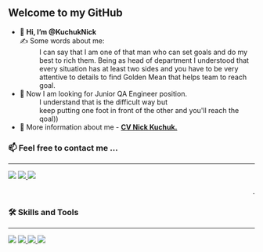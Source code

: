 <html>
	 <head>
<meta charset="utf-8">
 	</head>
   <body>
   <h2> Welcome to my GitHub </h2>
    <ul>
      <dl>
      <li> 👋 <b>Hi, I’m @KuchukNick </b> </li>
        <dt></dt>
              ✍️ Some words about me: 
              <dd>I can say that I am one of that man who can set goals and do my <br>
               best to rich them. Being as head of department I understood that <br>
               every situation has at least two sides and you have to be very <br>
                attentive to details to find Golden Mean that helps team to reach goal.</dd>
      <li> 👀 Now I am looking for Junior QA Engineer position. </li>
      <dd> I understand that is the difficult way but <br>
           keep putting one foot in front of the other and you'll reach the qoal)) </dd>
      <li> 📝 More information about me - <a href="https://drive.google.com/file/d/1BEWbRyuO3AgtcHT0qzP77W3vgs5VANZs/view?usp=sharing"> <strong> CV Nick Kuchuk.</strong></a></li>
      </dl>
    </ul>  
<h3>📫 Feel free to contact me ...</h3>
        <hr>
          <a href="mailto:KuchukNick@gmail.com"> <img src="https://img.shields.io/static/v1?style=for-the-badge&logo=gmail&label=&labelColor=A9A9A9&message=Mail%20me&color=EA4335"></a>
       <a href="https://www.linkedin.com/in/nick-kuchuk"> <img src="https://img.shields.io/static/v1?style=for-the-badge&logo=LinkedIn&label=&logoColor=0A66C2&labelColor=A9A9A9&message=LinkedIn&color=0A66C2"> </a>
       <a href="https://t.me/ProffesorNick"> <img src="https://img.shields.io/static/v1?style=for-the-badge&logo=Telegram&label=&logoColor=26A5E4&labelColor=A9A9A9&message=Telegram&color=26A5E4"> </a>
	   <p align="right">. </p>
	   <h3> 🛠 Skills and Tools</p></h3>
        <hr>
          <a href="https://github.com/KuchukNick/JSON"> <img src="https://img.shields.io/static/v1?style=for-the-badge&logo=Postman&label=&logoColorFF6C37&labelColor=A9A9A9&message=Postman&color=FF6C37"></a>
       <a href="https://https://github.com/KuchukNick/SQL"> <img src="https://img.shields.io/static/v1?style=for-the-badge&logo=MySQL&label=&logoColor=4479A1&labelColor=A9A9A9&message=MySQL&color=4479A1"> </a>
       <a href="https://github.com/KuchukNick/Selenium"> <img src="https://img.shields.io/static/v1?style=for-the-badge&logo=Selenium&label=&logoColor=43B02A&labelColor=A9A9A9&message=Selenium&color=43B02A"> </a>
	<a href="https://github.com/KuchukNick/Selenium"> <img src="https://img.shields.io/static/v1?style=for-the-badge&logo=Git&label=&logoColor=F05032&labelColor=A9A9A9&message=GIT&color=F05032"> </a>
       </body>
</html>

<!---
KuchukNick/KuchukNick is a ✨ special ✨ repository because its `README.md` (this file) appears on your GitHub profile.
You can click the Preview link to take a look at your changes.
--->
